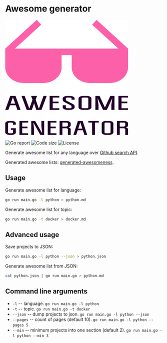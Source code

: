 # Awesome generator

![Awesome Generator logo](logo.png)

![[Go report](https://goreportcard.com/report/github.com/orsinium/awesome-generator)](https://goreportcard.com/badge/github.com/orsinium/awesome-generator) ![[Code size](https://github.com/orsinium/awesome-generator)](https://img.shields.io/github/languages/code-size/orsinium/awesome-generator.svg) ![[License](https://github.com/orsinium/awesome-generator/blob/master/LICENSE)](https://img.shields.io/github/license/orsinium/awesome-generator.svg)

Generate awesome list for any language over [Github search API](https://developer.github.com/v3/search/#search-repositories).

Generated awesome lists: [generated-awesomeness](https://github.com/orsinium/generated-awesomeness).

## Usage

Generate awesome list for language:

```bash
go run main.go -l python > python.md
```

Generate awesome list for topic:

```bash
go run main.go -t docker > docker.md
```

## Advanced usage

Save projects to JSON:

```bash
go run main.go -l python --json > python.json
```

Generate awesome list from JSON:

```bash
cat python.json | go run main.go > python.md
```


## Command line arguments

* `-l` -- language. `go run main.go -l python`
* `-t` -- topic. `go run main.go -t docker`
* `--json` -- dump projects to json. `go run main.go -l python --json`
* `--pages` -- count of pages (default 10). `go run main.go -l python --pages 5`
* `--min` -- minimum projects into one section (default 2). `go run main.go -l python --min 3`

